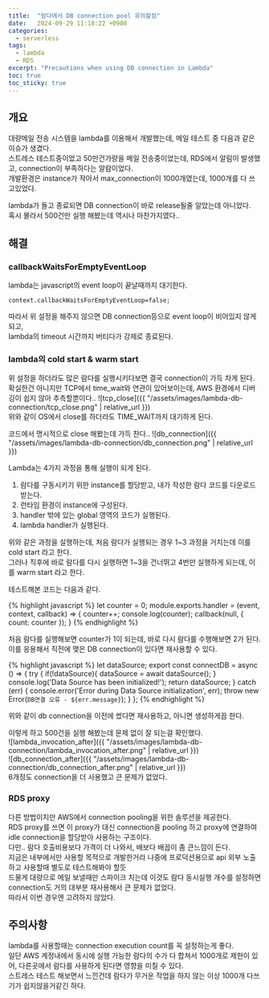 ```yaml
---
title:  "람다에서 DB connection pool 유의할점"
date:   2024-09-29 11:18:22 +0900
categories:
  - serverless
tags:
  - lambda
  - RDS
excerpt: "Precautions when using DB connection in Lambda"
toc: true
toc_sticky: true
---
```

## 개요
대량메일 전송 시스템을 lambda를 이용해서 개발했는데, 메일 테스트 중 다음과 같은 이슈가 생겼다.   
스트레스 테스트중이었고 50만건가량을 메일 전송중이었는데, RDS에서 알림이 발생했고, connection이 부족하다는 알람이었다.  
개발환경은 instance가 작아서 max_connection이 1000개였는데, 1000개를 다 쓰고있었다.

lambda가 돌고 종료되면 DB connection이 바로 release될줄 알았는데 아니었다.    
혹시 몰라서 500건만 실행 해봤는데 역시나 마찬가지였다..

## 해결
### callbackWaitsForEmptyEventLoop
lambda는 javascript의 event loop이 끝날때까지 대기한다.  

```
context.callbackWaitsForEmptyEventLoop=false;
```
따라서 위 설정을 해주지 않으면 DB connection등으로 event loop이 비어있지 않게 되고,  
lambda의 timeout 시간까지 버티다가 강제로 종료된다.  

### lambda의 cold start & warm start
위 설정을 하더라도 많은 람다를 실행시키다보면 결국 connection이 가득 차게 된다.  
확실한건 아니지만 TCP에서 time_wait와 연관이 있어보이는데, AWS 환경에서 디버깅이 쉽지 않아 추측할뿐이다..
![tcp_close]({{ "/assets/images/lambda-db-connection/tcp_close.png" | relative_url }})  
위와 같이 OS에서 close를 하더라도 TIME_WAIT까지 대기하게 된다.  

코드에서 명시적으로 close 해봤는데 가득 찬다..
![db_connection]({{ "/assets/images/lambda-db-connection/db_connection.png" | relative_url }})  

Lambda는 4가지 과정을 통해 실행이 되게 된다.  
1. 람다를 구동시키기 위한 instance를 할당받고, 내가 작성한 람다 코드를 다운로드 받는다.
2. 런타임 환경이 instance에 구성된다.
3. handler 밖에 있는 global 영역의 코드가 실행된다.
4. lambda handler가 실행된다.

위와 같은 과정을 실행하는데, 처음 람다가 실행되는 경우 1~3 과정을 거치는데 이를 cold start 라고 한다.  
그러나 직후에 바로 람다를 다시 실행하면 1~3을 건너뛰고 4번만 실행하게 되는데, 이를 warm start 라고 한다.

테스트해본 코드는 다음과 같다.

{% highlight javascript %}
let counter = 0;
module.exports.handler = (event, context, callback) => {
    counter++;
    console.log(counter);
    callback(null, { count: counter });
}
{% endhighlight %}

처음 람다를 실행해보면 counter가 1이 되는데, 바로 다시 람다를 수행해보면 2가 된다.  
이를 응용해서 직전에 맺은 DB connection이 있다면 재사용할 수 있다.

{% highlight javascript %}
let dataSource;
export const connectDB = async () => {
    try {
        if(!dataSource){
            dataSource = await dataSource();
        }
        console.log('Data Source has been initialized!');
        return dataSource;
    } catch (err) {
        console.error('Error during Data Source initialization', err);
        throw new Error(`DB연결 오류 - ${err.message}`);
    }
};
{% endhighlight %}

위와 같이 db connection을 이전에 썼다면 재사용하고, 아니면 생성하게끔 한다.

이렇게 하고 500건을 실행 해봤는데 문제 없이 잘 되는걸 확인했다.  
![lambda_invocation_after]({{ "/assets/images/lambda-db-connection/lambda_invocation_after.png" | relative_url }})  
![db_connection_after]({{ "/assets/images/lambda-db-connection/db_connection_after.png" | relative_url }})  
6개정도 connection을 더 사용했고 큰 문제가 없었다.

### RDS proxy
다른 방법이지만 AWS에서 connection pooling을 위한 솔루션을 제공한다.  
RDS proxy를 쓰면 이 proxy가 대신 connection을 pooling 하고 proxy에 연결하여 idle connection을 할당받아 사용하는 구조이다.  
다만.. 람다 호출비용보다 가격이 더 나와서, 배보다 배꼽이 좀 큰느낌이 든다.  
지금은 내부에서만 사용할 목적으로 개발한거라 나중에 프로덕션용으로 api 외부 노출하고 사용할때  별도로 테스트해봐야 할듯      
드물게 대량으로 메일 보낼때만 스파이크 치는데 이것도 람다 동시실행 개수를 설정하면 connection도 거의 대부분 재사용해서 큰 문제가 없었다.  
따라서 이번 경우엔 고려하지 않았다.  

## 주의사항
lambda를 사용할때는 connection execution count를 꼭 설정하는게 좋다.  
일단 AWS 계정내에서 동시에 실행 가능한 람다의 수가 다 합쳐서 1000개로 제한이 있어, 다른곳에서 람다를 사용하게 된다면 영향을 미칠 수 있다.  
스트레스 테스트 해보면서 느낀건데 람다가 무거운 작업을 하지 않는 이상 1000개 다쓰기가 쉽지않을거같긴 하다.  


